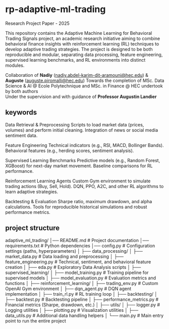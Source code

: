 # rp-adaptive-ml-trading
Research Project Paper - 2025

This repository contains the Adaptive Machine Learning for Behavioral Trading Signals project, an academic research initiative aiming to combine behavioral finance insights with reinforcement learning (RL) techniques to develop adaptive trading strategies. The project is designed to be both reproducible and modular, separating data processing, feature engineering, supervised learning benchmarks, and RL environments into distinct modules.

Collaboration of **Nadiy** (nadiy.abdel-karim-dit-aramouni@hec.edu) & **Auguste** (auguste.piromalli@hec.edu) 
Towards the completion of MSc. Data Science & AI @ Ecole Polytechnique and MSc. in Finance @ HEC undertook by both authors  
Under the supervision and with guidance of **Professor Augustin Landier**

## keywords

Data Retrieval & Preprocessing
  Scripts to load market data (prices, volumes) and perform initial cleaning.
  Integration of news or social media sentiment data.

Feature Engineering
  Technical indicators (e.g., RSI, MACD, Bollinger Bands).
  Behavioral features (e.g., herding scores, sentiment analysis).

Supervised Learning Benchmarks
  Predictive models (e.g., Random Forest, XGBoost) for next-day market movement.
  Baseline comparisons for RL performance.

Reinforcement Learning Agents
  Custom Gym environment to simulate trading actions (Buy, Sell, Hold).
  DQN, PPO, A2C, and other RL algorithms to learn adaptive strategies.

Backtesting & Evaluation
  Sharpe ratio, maximum drawdown, and alpha calculations.
  Tools for reproducible historical simulations and robust performance metrics.


## project structure

adaptive_ml_trading/
│── README.md                     # Project documentation
│── requirements.txt              # Python dependencies
│── config.py                     # Configuration settings (paths, hyperparameters)
│
├── data_processing/
│   ├── market_data.py            # Data loading and preprocessing
│   ├── feature_engineering.py    # Technical, sentiment, and behavioral feature creation
│   ├── eda.py                    # Exploratory Data Analysis scripts
│
├── supervised_learning/
│   ├── model_training.py         # Training pipeline for supervised models
│   ├── model_evaluation.py       # Evaluation metrics and functions
│
├── reinforcement_learning/
│   ├── trading_env.py            # Custom OpenAI Gym environment
│   ├── dqn_agent.py              # DQN agent implementation
│   ├── train_rl.py               # RL training loop
│
├── backtesting/
│   ├── backtest.py               # Backtesting pipeline
│   ├── performance_metrics.py    # Financial metrics (Sharpe, drawdown, etc.)
│
├── utils/
│   ├── logger.py                 # Logging utilities
│   ├── plotting.py               # Visualization utilities
│   ├── data_utils.py             # Additional data handling helpers
│
└── main.py                       # Main entry point to run the entire project


